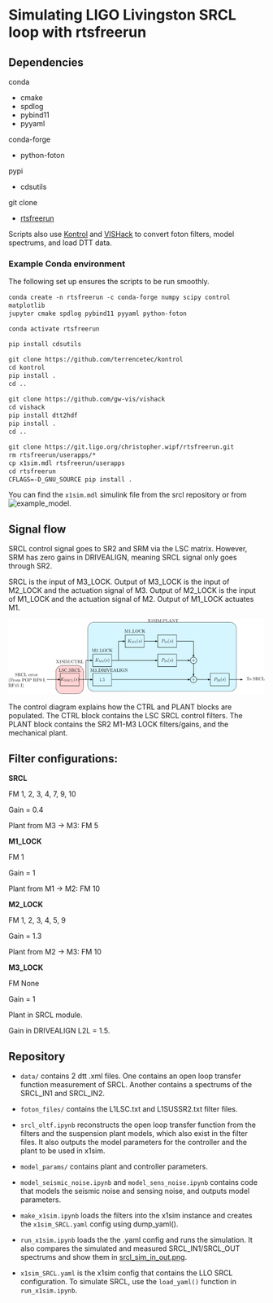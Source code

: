 # Simulating LIGO Livingston SRCL loop with rtsfreerun

## Dependencies

conda
- cmake
- spdlog
- pybind11
- pyyaml

conda-forge
- python-foton

pypi
- cdsutils

git clone
- [rtsfreerun](https://git.ligo.org/christopher.wipf/rtsfreerun.git)

Scripts also use [Kontrol](https://github.com/terrencetec/kontrol) and
[VISHack](https://github.com/gw-vis/vishack) to convert foton filters,
model spectrums, and load DTT data.

### Example Conda environment
The following set up ensures the scripts to be run smoothly.

```
conda create -n rtsfreerun -c conda-forge numpy scipy control matplotlib
jupyter cmake spdlog pybind11 pyyaml python-foton
```

```
conda activate rtsfreerun
```

```
pip install cdsutils
```

```
git clone https://github.com/terrencetec/kontrol
cd kontrol
pip install .
cd ..
```

```
git clone https://github.com/gw-vis/vishack
cd vishack
pip install dtt2hdf
pip install .
cd ..
```

```
git clone https://git.ligo.org/christopher.wipf/rtsfreerun.git
rm rtsfreerun/userapps/*
cp x1sim.mdl rtsfreerun/userapps
cd rtsfreerun
CFLAGS=-D_GNU_SOURCE pip install .
```
You can find the `x1sim.mdl` simulink file from the srcl repository
or from ![example_model](https://git.ligo.org/controlsystems/simplant/-/tree/main/example_models/chard).

## Signal flow

SRCL control signal goes to SR2 and SRM via the LSC matrix.
However, SRM has zero gains in DRIVEALIGN, meaning SRCL signal only goes through SR2.

SRCL is the input of M3_LOCK.
Output of M3_LOCK is the input of M2_LOCK and the actuation signal of M3.
Output of M2_LOCK is the input of M1_LOCK and the actuation signal of M2.
Output of M1_LOCK actuates M1.

![control_definition](control_definition.png)

The control diagram explains how the CTRL and PLANT blocks are populated.
The CTRL block contains the LSC SRCL control filters.
The PLANT block contains the SR2 M1-M3 LOCK filters/gains,
and the mechanical plant.

## Filter configurations:

**SRCL**

FM 1, 2, 3, 4, 7, 9, 10

Gain = 0.4

Plant from M3 -> M3: FM 5

**M1_LOCK**

FM 1

Gain = 1

Plant from M1 -> M2: FM 10

**M2_LOCK**

FM 1, 2, 3, 4, 5, 9

Gain = 1.3

Plant from M2 -> M3: FM 10

**M3_LOCK**

FM None

Gain = 1

Plant in SRCL module.

Gain in DRIVEALIGN L2L = 1.5.


## Repository

- `data/` contains 2 dtt .xml files.
One contains an open loop transfer function measurement of SRCL.
Another contains a spectrums of the SRCL_IN1 and SRCL_IN2.

- `foton_files/` contains the L1LSC.txt and L1SUSSR2.txt filter files.

- `srcl_oltf.ipynb` reconstructs the open loop transfer function from the
filters and the suspension plant models, which also exist in the filter files.
It also outputs the model parameters for the controller and the plant to be
used in x1sim.

- `model_params/` contains plant and controller parameters.
- `model_seismic_noise.ipynb` and `model_sens_noise.ipynb` contains code that
models the seismic noise and sensing noise, and outputs model parameters.
- `make_x1sim.ipynb` loads the filters into the x1sim instance and
creates the `x1sim_SRCL.yaml` config using dump_yaml().
- `run_x1sim.ipynb` loads the the .yaml config and runs the simulation.
It also compares the simulated and measured SRCL_IN1/SRCL_OUT spectrums and
show them in [srcl_sim_in_out.png](srcl_sim_in_out.png).
- `x1sim_SRCL.yaml` is the x1sim config that contains the LLO SRCL configuration.
To simulate SRCL, use the `load_yaml()` function in `run_x1sim.ipynb`.
